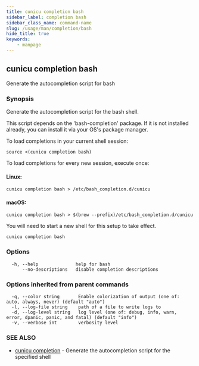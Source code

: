 ```yaml
---
title: cunicu completion bash
sidebar_label: completion bash
sidebar_class_name: command-name
slug: /usage/man/completion/bash
hide_title: true
keywords:
    - manpage
---
```


## cunicu completion bash

Generate the autocompletion script for bash

### Synopsis

Generate the autocompletion script for the bash shell.

This script depends on the 'bash-completion' package.
If it is not installed already, you can install it via your OS's package manager.

To load completions in your current shell session:

	source <(cunicu completion bash)

To load completions for every new session, execute once:

#### Linux:

	cunicu completion bash > /etc/bash_completion.d/cunicu

#### macOS:

	cunicu completion bash > $(brew --prefix)/etc/bash_completion.d/cunicu

You will need to start a new shell for this setup to take effect.


```
cunicu completion bash
```

### Options

```
  -h, --help              help for bash
      --no-descriptions   disable completion descriptions
```

### Options inherited from parent commands

```
  -q, --color string       Enable colorization of output (one of: auto, always, never) (default "auto")
  -l, --log-file string    path of a file to write logs to
  -d, --log-level string   log level (one of: debug, info, warn, error, dpanic, panic, and fatal) (default "info")
  -v, --verbose int        verbosity level
```

### SEE ALSO

* [cunicu completion](cunicu_completion.md)	 - Generate the autocompletion script for the specified shell


